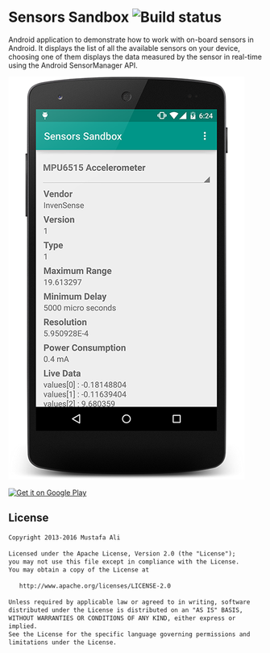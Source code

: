 Sensors Sandbox ![Build status](https://travis-ci.org/mustafa01ali/SensorsSandbox.svg?branch=master)
==============

Android application to demonstrate how to work with on-board sensors in Android. It displays the list of all the available sensors on your device, choosing one of them displays the data measured by the sensor in real-time using the Android SensorManager API.

![Alt text](/screenshot.png)

<a href="https://play.google.com/store/apps/details?id=com.mustafaali.sensorssandbox">
  <img alt="Get it on Google Play"
       src="https://developer.android.com/images/brand/en_generic_rgb_wo_45.png" />
</a>

License
-------

    Copyright 2013-2016 Mustafa Ali

    Licensed under the Apache License, Version 2.0 (the "License");
    you may not use this file except in compliance with the License.
    You may obtain a copy of the License at

       http://www.apache.org/licenses/LICENSE-2.0

    Unless required by applicable law or agreed to in writing, software
    distributed under the License is distributed on an "AS IS" BASIS,
    WITHOUT WARRANTIES OR CONDITIONS OF ANY KIND, either express or implied.
    See the License for the specific language governing permissions and
    limitations under the License.